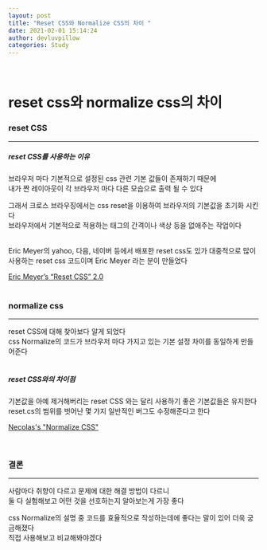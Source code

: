 ```yaml
---
layout: post
title: "Reset CSS와 Normalize CSS의 차이 "
date: 2021-02-01 15:14:24
author: devluvpillow
categories: Study
---
```


<br>

# reset css와 normalize css의 차이

### reset CSS

---

##### reset CSS를 사용하는 이유

브라우저 마다 기본적으로 설정된 css 관련 기본 값들이 존재하기 때문에  
내가 짠 레이아웃이 각 브라우저 마다 다른 모습으로 출력 될 수 있다

그래서 크로스 브라우징에서는 css reset을 이용하여 브라우저의 기본값을 초기화 시킨다  
브라우저에서 기본적으로 적용하는 태그의 간격이나 색상 등을 없애주는 작업이다  
<br>

Eric Meyer의 yahoo, 다음, 네이버 등에서 배포한 reset css도 있가
대중적으로 많이 사용하는 reset css 코드이며 Eric Meyer 라는 분이 만들었다

[Eric Meyer’s “Reset CSS” 2.0](https://meyerweb.com/eric/tools/css/reset/)  
<br>

### normalize css

---

reset CSS에 대해 찾아보다 알게 되었다  
css Normalize의 코드가 브라우저 마다 가지고 있는 기본 설정 차이를 동일하게 만들어준다  
<br>

##### reset CSS와의 차이점

기본값을 아예 제거해버리는 reset CSS 와는 달리 사용하기 좋은 기본값들은 유지한다
reset.cs의 범위를 벗어난 몇 가지 일반적인 버그도 수정해준다고 한다

[Necolas's "Normalize CSS"](https://github.com/necolas/normalize.css)

<br>
  
### 결론
---
  
사람마다 취향이 다르고 문제에 대한 해결 방법이 다르니   
둘 다 실험해보고 어떤 것을 선호하는지 알아보는게 가장 좋다  
  
css Normalize의 설명 중 코드를 효율적으로 작성하는데에 좋다는 말이 있어 더욱 궁금해졌다    
직접 사용해보고 비교해봐야겠다
